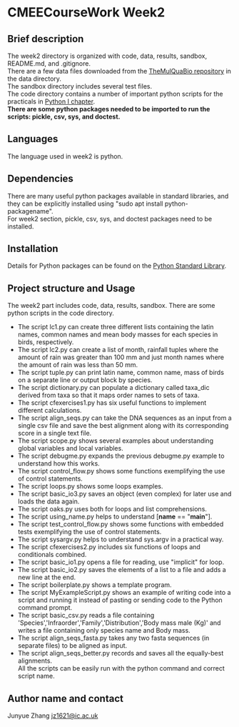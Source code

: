 # CMEECourseWork Week2
## Brief description
The week2 directory is organized with code, data, results, sandbox, README.md, and .gitignore.  
There are a few data files downloaded from the [TheMulQuaBio repository](https://github.com/mhasoba/TheMulQuaBio) in the data directory.  
The sandbox directory includes several test files.  
The code directory contains a number of important python scripts for the practicals in [Python I chapter](https://mhasoba.github.io/TheMulQuaBio/notebooks/05-Python_I.html#practicals).  
**There are some python packages needed to be imported to run the scripts: pickle, csv, sys, and doctest.**

## Languages
The language used in week2 is python.

## Dependencies
There are many useful python packages available in standard libraries, and they can be explicitly installed using "sudo apt install python-packagename".  
For week2 section, pickle, csv, sys, and doctest packages need to be installed. 

## Installation
Details for Python packages can be found on the [Python Standard Library](https://docs.python.org/3/library/index.html). 

## Project structure and Usage
The week2 part includes code, data, results, sandbox. There are some python scripts in the code directory.
+ The script lc1.py can create three different lists containing the latin names, common names and mean body masses for each species in birds, respectively.
+ The script lc2.py can create a list of month, rainfall tuples where the amount of rain was greater than 100 mm and just month names where the amount of rain was less than 50 mm. 
+ The script tuple.py can print latin name, common name, mass of birds on a separate line or output block by species. 
+ The script dictionary.py can populate a dictionary called taxa_dic derived from taxa so that it maps order names to sets of taxa.
+ The script cfexercises1.py has six useful functions to implement different calculations.
+ The script align_seqs.py can take the DNA sequences as an input from a single csv file and save the best alignment along with its corresponding score in a single text file. 
+ The script scope.py shows several examples about understanding global variables and local variables.
+ The script debugme.py expands the previous debugme.py example to understand how this works.
+ The script control_flow.py shows some functions exemplifying the use of control statements.
+ The script loops.py shows some loops examples.
+ The script basic_io3.py saves an object (even complex) for later use and loads the data again.
+ The script oaks.py uses both for loops and list comprehensions.
+ The script using_name.py helps to understand [__name__ == "__main__"].
+ The script test_control_flow.py shows some functions with embedded tests exemplifying the use of control statements.
+ The script sysargv.py helps to understand sys.argv in a practical way.
+ The script cfexercises2.py includes six functions of loops and conditionals combined.
+ The script basic_io1.py opens a file for reading, use "implicit" for loop.
+ The script basic_io2.py saves the elements of a list to a file and adds a new line at the end.
+ The script boilerplate.py shows a template program.
+ The script MyExampleScript.py shows an example of writing code into a script and running it instead of pasting or sending code to the Python command prompt.
+ The script basic_csv.py reads a file containing 'Species','Infraorder','Family','Distribution','Body mass male (Kg)' and writes a file containing only species name and Body mass.
+ The script align_seqs_fasta.py takes any two fasta sequences (in separate files) to be aligned as input.
+ The script align_seqs_better.py records and saves all the equally-best alignments.  
All the scripts can be easily run with the python command and correct script name.

## Author name and contact
Junyue Zhang  jz1621@ic.ac.uk
